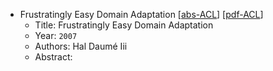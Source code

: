 * Frustratingly Easy Domain Adaptation
    [[abs-ACL](https://aclanthology.org/P07-1033)]
    [[pdf-ACL](https://aclanthology.org/P07-1033.pdf)]
    * Title: Frustratingly Easy Domain Adaptation
    * Year: `2007`
    * Authors: Hal Daumé Iii
    * Abstract: 
